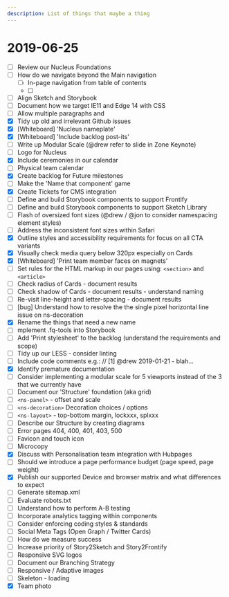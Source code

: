 ```yaml
---
description: List of things that maybe a thing
---
```


# 2019-06-25

- [ ] Review our Nucleus Foundations
- [ ] How do we navigate beyond the Main navigation
  - [ ] In-page navigation from table of contents
  - [ ] 
- [ ] Align Sketch and Storybook
- [ ] Document how we target IE11 and Edge 14 with CSS
- [ ] Allow multiple paragraphs and
- [x] Tidy up old and irrelevant Github issues
- [x] [Whiteboard] 'Nucleus nameplate'
- [x] [Whiteboard] 'Include backlog post-its'
- [ ] Write up Modular Scale (@drew refer to slide in Zone Keynote)
- [ ] Logo for Nucleus
- [x] Include ceremonies in our calendar
- [ ] Physical team calendar
- [x] Create backlog for Future milestones
- [ ] Make the 'Name that component' game
- [x] Create Tickets for CMS integration
- [ ] Define and build Storybook components to support Frontify
- [ ] Define and build Storybook components to support Sketch Library
- [ ] Flash of oversized font sizes (@drew / @jon to consider namespacing element styles)
- [ ] Address the inconsistent font sizes within Safari
- [x] Outline styles and accessibility requirements for focus on all CTA variants
- [x] Visually check media query below 320px especially on Cards
- [x] [Whiteboard] 'Print team member faces on magnets'
- [ ] Set rules for the HTML markup in our pages using: `<section>` and `<article>`
- [ ] Check radius of Cards - document results
- [ ] Check shadow of Cards - document results - understand naming
- [ ] Re-visit line-height and letter-spacing - document results
- [ ] [bug] Understand how to resolve the the single pixel horizontal line issue on ns-decoration
- [x] Rename the things that need a new name
- [ ] mplement .fq-tools into Storybook
- [ ] Add 'Print stylesheet' to the backlog (understand the requirements and scope)
- [ ] Tidy up our LESS - consider linting
- [ ] Include code comments e.g.: // [1] @drew 2019-01-21 - blah...
- [x] Identify premature documentation
- [ ] Consider implementing a modular scale for 5 viewports instead of the 3 that we currently have
- [ ] Document our 'Structure' foundation (aka grid)
- [ ] `<ns-panel>` - offset and scale
- [ ] `<ns-decoration>` Decoration choices / options
- [ ] `<ns-layout>` - top-bottom margin, lockxxx, splxxx
- [ ] Describe our Structure by creating diagrams
- [ ] Error pages 404, 400, 401, 403, 500
- [ ] Favicon and touch icon
- [ ] Microcopy
- [x] Discuss with Personalisation team integration with Hubpages
- [ ] Should we introduce a page performance budget (page speed, page weight)
- [x] Publish our supported Device and browser matrix and what differences to expect
- [ ] Generate sitemap.xml
- [ ] Evaluate robots.txt
- [ ] Understand how to perform A-B testing
- [ ] Incorporate analytics tagging within components
- [ ] Consider enforcing coding styles & standards
- [ ] Social Meta Tags (Open Graph / Twitter Cards)
- [ ] How do we measure success
- [ ] Increase priority of Story2Sketch and Story2Frontify
- [ ] Responsive SVG logos
- [ ] Document our Branching Strategy
- [ ] Responsive / Adaptive images
- [ ] Skeleton - loading
- [x] Team photo